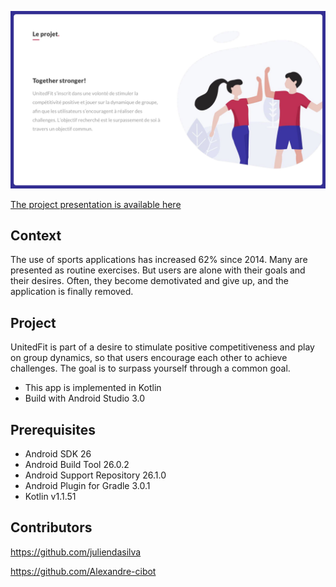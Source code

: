 ![Home page](https://raw.githubusercontent.com/Alexandre-cibot/UnitedFit/master/Maquettes/UnitedFit.jpg)

[The project presentation is available here](https://github.com/Alexandre-cibot/UnitedFit/blob/master/UnitedFit_Presentation.pdf)

## Context

The use of sports applications has increased 62% since 2014. Many are presented as routine exercises. But users are alone with their goals and their desires. Often, they become demotivated and give up, and the application is finally removed.

## Project

UnitedFit is part of a desire to stimulate positive competitiveness and play on group dynamics, so that users encourage each other to achieve challenges. The goal is to surpass yourself through a common goal.

* This app is implemented in Kotlin
* Build with Android Studio 3.0

## Prerequisites
* Android SDK 26
* Android Build Tool 26.0.2
* Android Support Repository 26.1.0
* Android Plugin for Gradle 3.0.1
* Kotlin v1.1.51

## Contributors

https://github.com/juliendasilva

https://github.com/Alexandre-cibot